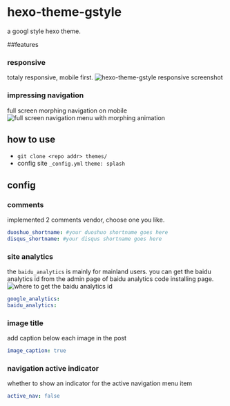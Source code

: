 # hexo-theme-gstyle
a googl style hexo theme.

##features
### 
### responsive
totaly responsive, mobile first.
![hexo-theme-gstyle responsive screenshot]()

### impressing navigation
full screen morphing navigation on mobile
![full screen navigation menu with morphing animation]()

## how to use
- `git clone <repo addr> themes/`
- config site `_config.yml` `theme: splash`

## config

### comments
implemented 2 comments vendor, choose one you like.
``` yml
duoshuo_shortname: #your duoshuo shortname goes here
disqus_shortname: #your disqus shortname goes here
```

### site analytics
the `baidu_analytics` is mainly for mainland users. you can get the baidu analytics id from the admin page of baidu analytics code installing page.
![where to get the baidu analytics id]()
``` yml
google_analytics:  
baidu_analytics: 
```

### image title
add caption below each image in the post
```yml
image_caption: true
```

### navigation active indicator
whether to show an indicator for the active navigation menu item
```yml
active_nav: false
```